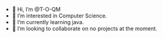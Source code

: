 - 👋 Hi, I’m @T-O-QM
- 👀 I’m interested in Computer Science.
- 🌱 I’m currently learning java.
- 💞️ I’m looking to collaborate on no projects at the moment.

<!---
T-O-QM/T-O-QM is a ✨ special ✨ repository because its `README.md` (this file) appears on your GitHub profile.
You can click the Preview link to take a look at your changes.
--->
